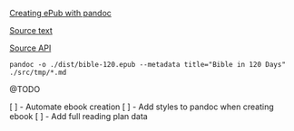 [Creating ePub with pandoc](https://pandoc.org/epub.html)

[Source text](https://worldenglish.bible/)

[Source API](https://github.com/getbible/v2)

`pandoc -o ./dist/bible-120.epub --metadata title="Bible in 120 Days" ./src/tmp/*.md `


@TODO

[ ] - Automate ebook creation
[ ] - Add styles to pandoc when creating ebook
[ ] - Add full reading plan data
